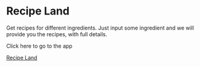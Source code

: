 <h1>Recipe Land</h1>
<p>Get recipes for different ingredients. Just input some ingredient and we will provide you the recipes, with full details.</p>
<p>Click here to go to the app</p>
<a href="https://recipelandaganitha.netlify.app/">Recipe Land</a>
